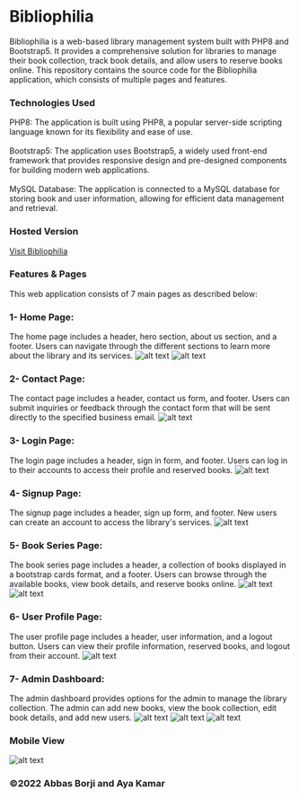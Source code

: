 # Bibliophilia
Bibliophilia is a web-based library management system built with PHP8 and Bootstrap5. It provides a comprehensive solution for libraries to manage their book collection, track book details, and allow users to reserve books online. This repository contains the source code for the Bibliophilia application, which consists of multiple pages and features.

### Technologies Used
PHP8: The application is built using PHP8, a popular server-side scripting language known for its flexibility and ease of use.<br><br>
Bootstrap5: The application uses Bootstrap5, a widely used front-end framework that provides responsive design and pre-designed components for building modern web applications.<br><br>
MySQL Database: The application is connected to a MySQL database for storing book and user information, allowing for efficient data management and retrieval.

### Hosted Version
[Visit Bibliophilia](https://bibliophilia-hosting.000webhostapp.com/)

### Features & Pages
This web application consists of 7 main pages as described below:

### 1- Home Page: 
The home page includes a header, hero section, about us section, and a footer. Users can navigate through the different sections to learn more about the library and its services.
![alt text](https://github.com/Abbas-Borji/Bibliophilia/blob/main/Screenshots/Screenshot1.png?raw=true)
![alt text](https://github.com/Abbas-Borji/Bibliophilia/blob/main/Screenshots/Screenshot2.png?raw=true)

### 2- Contact Page: 
The contact page includes a header, contact us form, and footer. Users can submit inquiries or feedback through the contact form that will be sent directly to the specified business email.
![alt text](https://github.com/Abbas-Borji/Bibliophilia/blob/main/Screenshots/Screenshot3.png?raw=true)

### 3- Login Page: 
The login page includes a header, sign in form, and footer. Users can log in to their accounts to access their profile and reserved books.
![alt text](https://github.com/Abbas-Borji/Bibliophilia/blob/main/Screenshots/Screenshot4.png?raw=true)

### 4- Signup Page: 
The signup page includes a header, sign up form, and footer. New users can create an account to access the library's services.
![alt text](https://github.com/Abbas-Borji/Bibliophilia/blob/main/Screenshots/Screenshot5.png?raw=true)

### 5- Book Series Page: 
The book series page includes a header, a collection of books displayed in a bootstrap cards format, and a footer. Users can browse through the available books, view book details, and reserve books online.
![alt text](https://github.com/Abbas-Borji/Bibliophilia/blob/main/Screenshots/Screenshot6.png?raw=true)
![alt text](https://github.com/Abbas-Borji/Bibliophilia/blob/main/Screenshots/Screenshot7.png?raw=true)

### 6- User Profile Page: 
The user profile page includes a header, user information, and a logout button. Users can view their profile information, reserved books, and logout from their account.
![alt text](https://github.com/Abbas-Borji/Bibliophilia/blob/main/Screenshots/Screenshot8.png?raw=true)

### 7- Admin Dashboard: 
The admin dashboard provides options for the admin to manage the library collection. The admin can add new books, view the book collection, edit book details, and add new users.
![alt text](https://github.com/Abbas-Borji/Bibliophilia/blob/main/Screenshots/Dashboard1.png?raw=true)
![alt text](https://github.com/Abbas-Borji/Bibliophilia/blob/main/Screenshots/Dashboard2.png?raw=true)
![alt text](https://github.com/Abbas-Borji/Bibliophilia/blob/main/Screenshots/Dashboard3.png?raw=true)

### Mobile View
![alt text](https://github.com/Abbas-Borji/Bibliophilia/blob/main/Screenshots/MobileView.png?raw=true)

### ©2022 Abbas Borji and Aya Kamar

